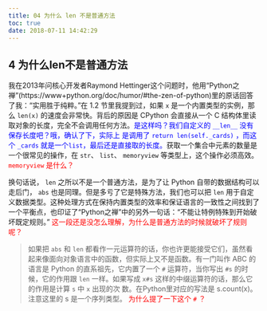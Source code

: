 ```yaml
---
title: 04 为什么 len 不是普通方法
toc: true
date: 2018-07-11 14:42:29
---
```


## 4 为什么len不是普通方法

我在2013年问核心开发者Raymond Hettinger这个问题时，他用“Python之禅”(https://www+python.org/doc/humor/#the-zen-of-python)里的原话回答了我：“实用胜于纯粹。”在 1.2 节里我提到过，如果 `x` 是一个内置类型的实例，那么 `len(x)` 的速度会非常快。背后的原因是 CPython 会直接从一个 C 结构体里读取对象的长度，完全不会调用任何方法。<span style="color:blue;">是这样吗？我们自定义的 `__len__` 没有保存长度吧？哦，确认了下，实际上 是调用了 `return len(self._cards)` ，而这个 `_cards` 就是一个`list`，最后还是直接取的长度。</span>获取一个集合中元素的数量是一个很常见的操作，在 `str`、 `list`、 `memoryview` 等类型上，这个操作必须高效。<span style="color:red;">`memoryview` 是什么？</span>

换句话说， `len` 之所以不是一个普通方法，是为了让 Python 自带的数据结构可以走后门， `abs` 也是同理。但是多亏了它是特殊方法，我们也可以把 `len` 用于自定义数据类型。这种处理方式在保持内置类型的效率和保证语言的一致性之间找到了一个平衡点，也印证了“Python之禅”中的另外一句话：“不能让特例特殊到开始破坏既定规则。” <span style="color:red;">这一段还是没怎么理解，为什么是普通方法的时候就破坏了规则呢？</span>

> 如果把 `abs` 和 `len` 都看作一元运算符的话，你也许更能接受它们，虽然看起来像面向对象语言中的函数，但实际上又不是函数。有一门叫作 ABC 的语言是 Python 的直系祖先，它内置了一个 `#` 运算符，当你写出 `#s` 的时候，它的作用跟 `len` 一样。如果写成 `x#s` 这样的中缀运算符的话，那么它的作用是计算 `s` 中 `x` 出现的次 数。在Python里对应的写法是 s.count(x)。注意这里的 s 是一个序列类型。 <span style="color:red;">为什么提了一下这个 `#` ？</span>
